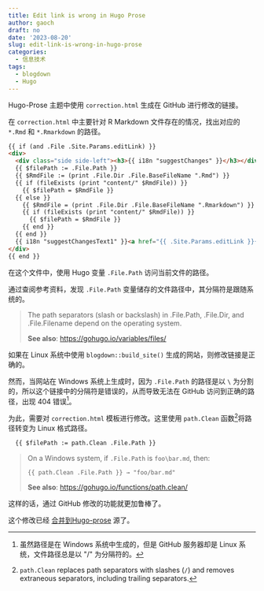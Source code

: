 ```yaml
---
title: Edit link is wrong in Hugo Prose
author: gaoch
draft: no
date: '2023-08-20'
slug: edit-link-is-wrong-in-hugo-prose
categories:
  - 信息技术
tags:
  - blogdown
  - Hugo
---
```


Hugo-Prose 主题中使用 `correction.html` 生成在 GitHub 进行修改的链接。

在 `correction.html` 中主要针对 R Markdown 文件存在的情况，找出对应的 `*.Rmd` 和 `*.Rmarkdown` 的路径。


``` html
{{ if (and .File .Site.Params.editLink) }}
<div>
  <div class="side side-left"><h3>{{ i18n "suggestChanges" }}</h3></div>
  {{ $filePath := .File.Path }}
  {{ $RmdFile := (print .File.Dir .File.BaseFileName ".Rmd") }}
  {{ if (fileExists (print "content/" $RmdFile)) }}
    {{ $filePath = $RmdFile }}
  {{ else }}
    {{ $RmdFile = (print .File.Dir .File.BaseFileName ".Rmarkdown") }}
    {{ if (fileExists (print "content/" $RmdFile)) }}
      {{ $filePath = $RmdFile }}
    {{ end }}
  {{ end }}
  {{ i18n "suggestChangesText1" }}<a href="{{ .Site.Params.editLink }}{{ $filePath }}" id="edit-link">{{ i18n "suggestChangesText2" }}</a>
</div>
{{ end }}
```

在这个文件中，使用 Hugo 变量 `.File.Path` 访问当前文件的路径。

通过查阅参考资料，发现 `.File.Path` 变量储存的文件路径中，其分隔符是跟随系统的。

> The path separators (slash or backslash) in .File.Path, .File.Dir, and .File.Filename depend on the operating system.
>
> **See also**: <https://gohugo.io/variables/files/>

如果在 Linux 系统中使用 `blogdown::build_site()` 生成的网站，则修改链接是正确的。


然而，当网站在 Windows 系统上生成时，因为 `.File.Path` 的路径是以 `\` 为分割的，所以这个链接中的分隔符是错误的，从而导致无法在 GitHub 访问到正确的路径，出现 404 错误[^2]。

[^2]: 虽然路径是在 Windows 系统中生成的，但是 GitHub 服务器却是 Linux 系统，文件路径总是以 "/" 为分隔符的。

为此，需要对 `correction.html` 模板进行修改。这里使用 `path.Clean` 函数[^1]将路径转变为 Linux 格式路径。

[^1]: `path.Clean` replaces path separators with slashes (`/`) and removes extraneous separators, including trailing separators.

``` html
  {{ $filePath := path.Clean .File.Path }}
```

> On a Windows system, if `.File.Path` is `foo\bar.md`, then:
>
> `{{ path.Clean .File.Path }} → "foo/bar.md"`
>
> **See also**: <https://gohugo.io/functions/path.clean/>


这样的话，通过 GitHub 修改的功能就更加鲁棒了。


这个修改已经 [合并到Hugo-prose](https://github.com/yihui/hugo-prose/pull/46) 源了。



